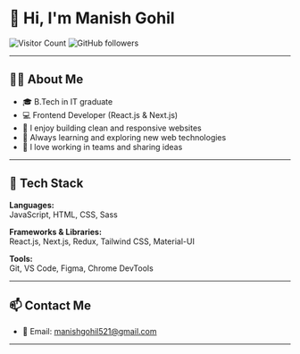 # 👋 Hi, I'm Manish Gohil

![Visitor Count](https://komarev.com/ghpvc/?username=MG-work00&color=blue)
![GitHub followers](https://img.shields.io/github/followers/MG-work00?label=Follow&style=social)

---

## 👨‍💻 About Me

- 🎓 B.Tech in IT graduate  
- 💻 Frontend Developer (React.js & Next.js)  
- 🚀 I enjoy building clean and responsive websites  
- 🌱 Always learning and exploring new web technologies  
- 🤝 I love working in teams and sharing ideas  

---

## 🔧 Tech Stack

**Languages:**  
JavaScript, HTML, CSS, Sass  

**Frameworks & Libraries:**  
React.js, Next.js, Redux, Tailwind CSS, Material-UI  

**Tools:**  
Git, VS Code, Figma, Chrome DevTools  

---

## 📫 Contact Me

- 📧 Email: manishgohil521@gmail.com

---

